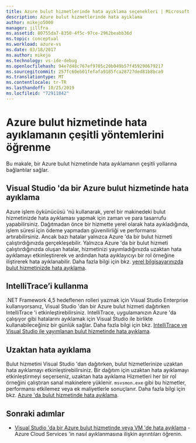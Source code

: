 ```yaml
---
title: Azure bulut hizmetlerinde hata ayıklama seçenekleri | Microsoft Docs
description: Azure bulut hizmetlerinde hata ayıklama
author: mikejo5000
manager: jillfra
ms.assetid: 80755da7-8350-4f5c-97ce-2962beabb36d
ms.topic: conceptual
ms.workload: azure-vs
ms.date: 03/18/2017
ms.author: mikejo
ms.technology: vs-ide-debug
ms.openlocfilehash: 94e7d48c767ef9705c20b049b57f459290679217
ms.sourcegitcommit: 257fc60eb01fefafa9185fca28727ded81b8bca9
ms.translationtype: MT
ms.contentlocale: tr-TR
ms.lasthandoff: 10/25/2019
ms.locfileid: "72911842"
---
```

# <a name="learn-the-various-ways-to-debug-an-azure-cloud-service"></a>Azure bulut hizmetinde hata ayıklamanın çeşitli yöntemlerini öğrenme
Bu makale, bir Azure bulut hizmetinde hata ayıklamanın çeşitli yollarına bağlantılar sağlar.

## <a name="debugging-an-azure-cloud-service-in-visual-studio"></a>Visual Studio 'da bir Azure bulut hizmetinde hata ayıklama
Azure işlem öykünücüsü 'nü kullanarak, yerel bir makinedeki bulut hizmetinizde hata ayıklaması yapmak için zaman ve para tasarrufu yapabilirsiniz. Dağıtmadan önce bir hizmette yerel olarak hata ayıkladığında, işlem süresi için ödeme yapmadan güvenilirliği ve performansı artırabilirsiniz. Ancak bazı hatalar yalnızca Azure 'da bir bulut hizmeti çalıştırdığınızda gerçekleşebilir. Yalnızca Azure 'da bir bulut hizmeti çalıştırdığınızda oluşan hatalar, hizmetinizi yayımladığınızda uzaktan hata ayıklamayı etkinleştirerek ve ardından hata ayıklayıcıyı bir rol örneğine iliştirerek hata ayıklanabilir. Daha fazla bilgi için bkz. [yerel bilgisayarınızda bulut hizmetinizde hata ayıklama](vs-azure-tools-debug-cloud-services-virtual-machines.md#debug-your-cloud-service-on-your-local-computer).

## <a name="using-intellitrace"></a>IntelliTrace’i kullanma
.NET Framework 4,5 hedeflenen rolleri yazmak için Visual Studio Enterprise kullanıyorsanız, Visual Studio 'dan bir Azure bulut hizmeti dağıtırken IntelliTrace 'i etkinleştirebilirsiniz. IntelliTrace, uygulamanızın Azure 'da çalışıyor gibi hatalarını ayıklamak için Visual Studio ile birlikte kullanabileceğiniz bir günlük sağlar. Daha fazla bilgi için bkz. [IntelliTrace ve Visual Studio ile yayımlanan bulut hizmetinde hata ayıklama](vs-azure-tools-intellitrace-debug-published-cloud-services.md).

## <a name="remote-debugging"></a>Uzaktan hata ayıklama
Bulut hizmetini Visual Studio 'dan dağıtırken, bulut hizmetlerinize uzaktan hata ayıklamayı etkinleştirebilirsiniz. Bir dağıtım için uzaktan hata ayıklamayı etkinleştirmeyi seçerseniz, uzaktan hata ayıklama Hizmetleri her bir rol örneğini çalıştıran sanal makinelere yüklenir. `msvsmon.exe` gibi bu hizmetler, performansı etkilemez veya ek maliyetlerle sonuçlanır. Daha fazla bilgi için bkz. [Azure 'da bulut hizmetinde hata ayıklama](vs-azure-tools-debug-cloud-services-virtual-machines.md#debug-a-cloud-service-in-azure).

## <a name="next-steps"></a>Sonraki adımlar
- [Visual Studio 'da bir Azure bulut hizmetinde veya VM 'de hata ayıklama](./vs-azure-tools-debug-cloud-services-virtual-machines.md) -Azure Cloud Services 'in nasıl ayıklanmasına ilişkin ayrıntıları öğrenin.
